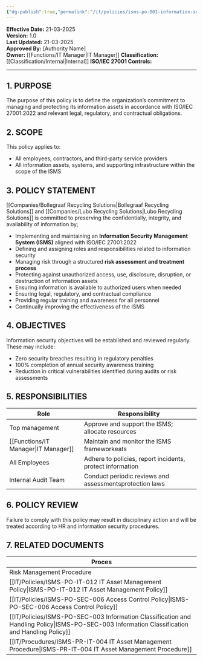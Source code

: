 ```yaml
---
{"dg-publish":true,"permalink":"/it/policies/isms-po-001-information-security-management-system-isms/","tags":["policy","security","ISMS"],"noteIcon":"default"}
---
```


**Effective Date:** 21-03-2025  
**Version:** 1.0  
**Last Updated:** 21-03-2025  
**Approved By:** [Authority Name]  
**Owner:** [[Functions/IT Manager\|IT Manager]]
**Classification:** [[Classification/Internal\|Internal]]
**ISO/IEC 27001 Controls:** 

---
## **1. PURPOSE**  
The purpose of this policy is to define the organization’s commitment to managing and protecting its information assets in accordance with ISO/IEC 27001:2022 and relevant legal, regulatory, and contractual obligations.
## **2. SCOPE**
This policy applies to:
- All employees, contractors, and third-party service providers
- All information assets, systems, and supporting infrastructure within the scope of the ISMS
 
 ## **3. POLICY STATEMENT** 
 [[Companies/Bollegraaf Recycling Solutions\|Bollegraaf Recycling Solutions]] and [[Companies/Lubo Recycling Solutions\|Lubo Recycling Solutions]] is committed to preserving the confidentially, integrity, and availability of information by;

- Implementing and maintaining an **Information Security Management System (ISMS)** aligned with ISO/IEC 27001:2022
- Defining and assigning roles and responsibilities related to information security
- Managing risk through a structured **risk assessment and treatment process**
- Protecting against unauthorized access, use, disclosure, disruption, or destruction of information assets
- Ensuring information is available to authorized users when needed
- Ensuring legal, regulatory, and contractual compliance
- Providing regular training and awareness for all personnel
- Continually improving the effectiveness of the ISMS

## **4. OBJECTIVES**
Information security objectives will be established and reviewed regularly. These may include:
- Zero security breaches resulting in regulatory penalties
- 100% completion of annual security awareness training
- Reduction in critical vulnerabilities identified during audits or risk assessments
## **5. RESPONSIBILITIES**

| **Role**            | **Responsibility**                                        |
| ------------------- | --------------------------------------------------------- |
| Top management      | Approve and support the ISMS; allocate resources          |
| [[Functions/IT Manager\|IT Manager]]      | Maintain and monitor the ISMS frameworkeats               |
| All Employees       | Adhere to policies, report incidents, protect information |
| Internal Audit Team | Conduct periodic reviews and assessmentsprotection laws   |
## **6. POLICY REVIEW**  
Failure to comply with this policy may result in disciplinary action and will be treated according to HR and information security procedures.
## 7. RELATED DOCUMENTS  

| Proces                                                             |
| ------------------------------------------------------------------ |
| Risk Management Procedure                                          |
| [[IT/Policies/ISMS-PO-IT-012 IT Asset Management Policy\|ISMS-PO-IT-012 IT Asset Management Policy]]                      |
| [[IT/Policies/ISMS-PO-SEC-006 Access Control Policy\|ISMS-PO-SEC-006 Access Control Policy]]                          |
| [[IT/Policies/ISMS-PO-SEC-003 Information Classification and Handling Policy\|ISMS-PO-SEC-003 Information Classification and Handling Policy]] |
| [[IT/Procudures/ISMS-PR-IT-004 IT Asset Management Procedure\|ISMS-PR-IT-004 IT Asset Management Procedure]]                   |











